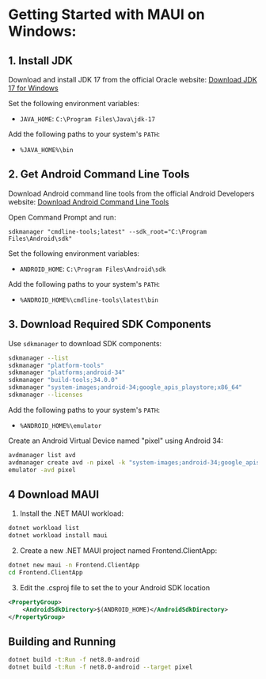 # Getting Started with MAUI on Windows:

## 1. Install JDK

Download and install JDK 17 from the official Oracle website:
[Download JDK 17 for Windows](https://www.oracle.com/java/technologies/downloads/#jdk17-windows)

Set the following environment variables:
- `JAVA_HOME`: `C:\Program Files\Java\jdk-17`

Add the following paths to your system's `PATH`:
- `%JAVA_HOME%\bin`


## 2. Get Android Command Line Tools

Download Android command line tools from the official Android Developers website:
[Download Android Command Line Tools](https://developer.android.com/studio)

Open Command Prompt and run:
```shell
sdkmanager "cmdline-tools;latest" --sdk_root="C:\Program Files\Android\sdk"
```

Set the following environment variables:
- `ANDROID_HOME`: `C:\Program Files\Android\sdk`

Add the following paths to your system's `PATH`:
- `%ANDROID_HOME%\cmdline-tools\latest\bin`

## 3. Download Required SDK Components

Use `sdkmanager` to download SDK components:

```bash
sdkmanager --list
sdkmanager "platform-tools"
sdkmanager "platforms;android-34"
sdkmanager "build-tools;34.0.0"
sdkmanager "system-images;android-34;google_apis_playstore;x86_64"
sdkmanager --licenses
```

Add the following paths to your system's `PATH`:
- `%ANDROID_HOME%\emulator`

Create an Android Virtual Device named "pixel" using Android 34:
```bash
avdmanager list avd
avdmanager create avd -n pixel -k "system-images;android-34;google_apis_playstore;x86_64" -d "pixel"
emulator -avd pixel
```

## 4 Download MAUI

1. Install the .NET MAUI workload:

```bash
dotnet workload list
dotnet workload install maui
```

2. Create a new .NET MAUI project named Frontend.ClientApp:

```bash
dotnet new maui -n Frontend.ClientApp
cd Frontend.ClientApp
```
3. Edit the .csproj file to set the <AndroidSdkDirectory> to your Android SDK location

```xml
<PropertyGroup>
    <AndroidSdkDirectory>$(ANDROID_HOME)</AndroidSdkDirectory>
</PropertyGroup>
```

## Building and Running

```bash
dotnet build -t:Run -f net8.0-android
dotnet build -t:Run -f net8.0-android --target pixel
```